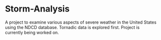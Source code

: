 # Storm-Analysis
A project to examine various aspects of severe weather in the United States using the NDCD database. 
Tornadic data is explored first.
Project is currently being worked on.

